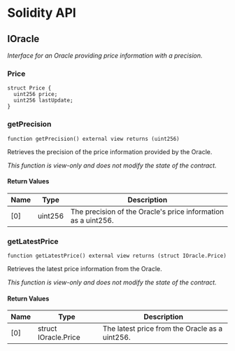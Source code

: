 # Solidity API

## IOracle

_Interface for an Oracle providing price information with a precision._

### Price

```solidity
struct Price {
  uint256 price;
  uint256 lastUpdate;
}
```

### getPrecision

```solidity
function getPrecision() external view returns (uint256)
```

Retrieves the precision of the price information provided by the Oracle.

_This function is view-only and does not modify the state of the contract._

#### Return Values

| Name | Type | Description |
| ---- | ---- | ----------- |
| [0] | uint256 | The precision of the Oracle's price information as a uint256. |

### getLatestPrice

```solidity
function getLatestPrice() external view returns (struct IOracle.Price)
```

Retrieves the latest price information from the Oracle.

_This function is view-only and does not modify the state of the contract._

#### Return Values

| Name | Type | Description |
| ---- | ---- | ----------- |
| [0] | struct IOracle.Price | The latest price from the Oracle as a uint256. |

